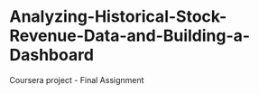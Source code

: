 # Analyzing-Historical-Stock-Revenue-Data-and-Building-a-Dashboard
Coursera project - Final Assignment
